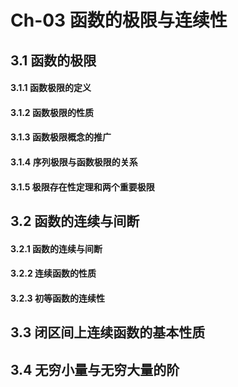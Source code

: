 # Ch-03  函数的极限与连续性

## 3.1  函数的极限

#### 3.1.1  函数极限的定义



#### 3.1.2  函数极限的性质



#### 3.1.3  函数极限概念的推广



#### 3.1.4  序列极限与函数极限的关系



#### 3.1.5  极限存在性定理和两个重要极限



## 3.2  函数的连续与间断

#### 3.2.1  函数的连续与间断



#### 3.2.2  连续函数的性质



#### 3.2.3  初等函数的连续性







## 3.3  闭区间上连续函数的基本性质







## 3.4  无穷小量与无穷大量的阶



